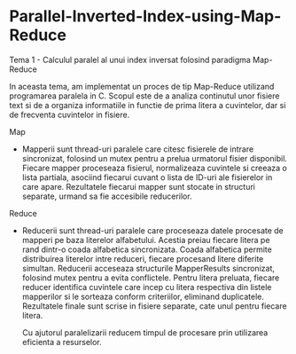 # Parallel-Inverted-Index-using-Map-Reduce

Tema 1 - Calculul paralel al unui index inversat
         folosind paradigma Map-Reduce

In aceasta tema, am implementat un proces de tip Map-Reduce
utilizand programarea paralela in C. Scopul este de a analiza
continutul unor fisiere text si de a organiza informatiile in
functie de prima litera a cuvintelor, dar si de frecventa
cuvintelor in fisiere.

Map
- Mapperii sunt thread-uri paralele care citesc fisierele de
intrare sincronizat, folosind un mutex pentru a prelua
urmatorul fisier disponibil. Fiecare mapper proceseaza
fisierul, normalizeaza cuvintele si creeaza o lista partiala,
asociind fiecarui cuvant o lista de ID-uri ale fisierelor
in care apare. Rezultatele fiecarui mapper sunt stocate
in structuri separate, urmand sa fie accesibile reducerilor.

Reduce
- Reducerii sunt thread-uri paralele care proceseaza
datele procesate de mapperi pe baza literelor alfabetului.
Acestia preiau fiecare litera pe rand dintr-o coada alfabetica
sincronizata. Coada alfabetica permite distribuirea literelor
intre reduceri, fiecare procesand litere diferite simultan.
Reducerii acceseaza structurile MapperResults sincronizat, folosind
mutex pentru a evita conflictele.
Pentru litera preluata, fiecare reducer identifica cuvintele
care incep cu litera respectiva din listele mapperilor
si le sorteaza conform criteriilor, eliminand duplicatele.
Rezultatele finale sunt scrise in fisiere separate, cate unul
pentru fiecare litera.

    Cu ajutorul paralelizarii reducem timpul de procesare prin
utilizarea eficienta a resurselor.
